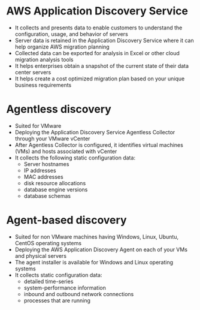 
# AWS Application Discovery Service 
- It collects and presents data to enable customers to understand the configuration, usage, and behavior of servers
- Server data is retained in the Application Discovery Service where it can help organize AWS migration planning
- Collected data can be exported for analysis in Excel or other cloud migration analysis tools
- It helps enterprises obtain a snapshot of the current state of their data center servers
- It helps create a cost optimized migration plan based on your unique business requirements
# Agentless discovery
- Suited for VMware
- Deploying the Application Discovery Service Agentless Collector through your VMware vCenter
- After Agentless Collector is configured, it identifies virtual machines (VMs) and hosts associated with vCenter
- It collects the following static configuration data: 
    - Server hostnames
    - IP addresses
    - MAC addresses
    - disk resource allocations
    - database engine versions
    - database schemas
# Agent-based discovery 
- Suited for non VMware machines having Windows, Linux, Ubuntu, CentOS operating systems
- Deploying the AWS Application Discovery Agent on each of your VMs and physical servers
- The agent installer is available for Windows and Linux operating systems
- It collects static configuration data:
    - detailed time-series 
    - system-performance information
    - inbound and outbound network connections
    - processes that are running